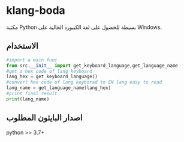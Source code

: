 # klang-boda

مكتبة Python بسيطة للحصول على لغة الكيبورد الحالية على Windows.

## الاستخدام

```python
#import a main func
from src.__init__ import get_keyboard_language,get_language_name
#get a hex code of lang keyboard
lang_hex = get_keyboard_language()
#convert hex code of lang keyborad to EN lang easy to read
lang_name = get_language_name(lang_hex)
#print final result
print(lang_name)

```
## اصدار البايثون المطلوب 

python >> 3.7+